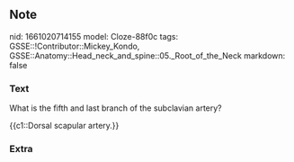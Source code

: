 ## Note
nid: 1661020714155
model: Cloze-88f0c
tags: GSSE::!Contributor::Mickey_Kondo, GSSE::Anatomy::Head_neck_and_spine::05._Root_of_the_Neck
markdown: false

### Text
What is the fifth and last branch of the subclavian artery?
<div>
  {{c1::Dorsal scapular artery.}}
</div>

### Extra

